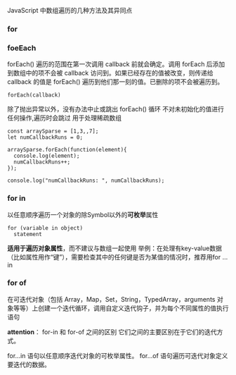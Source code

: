 JavaScript 中数组遍历的几种方法及其异同点

### for

### foeEach
forEach() 遍历的范围在第一次调用 callback 前就会确定。调用 forEach 后添加到数组中的项不会被 callback 访问到。如果已经存在的值被改变，则传递给 callback 的值是 forEach() 遍历到他们那一刻的值。已删除的项不会被遍历到。
```
forEach(callback)
```
除了抛出异常以外，没有办法中止或跳出 forEach() 循环
不对未初始化的值进行任何操作,遍历时会跳过
用于处理稀疏数组
```
const arraySparse = [1,3,,7];
let numCallbackRuns = 0;

arraySparse.forEach(function(element){
  console.log(element);
  numCallbackRuns++;
});

console.log("numCallbackRuns: ", numCallbackRuns);
```

### for in
以任意顺序遍历一个对象的除Symbol以外的**可枚举**属性
```
for (variable in object)
  statement
```
**适用于遍历对象属性**，而不建议与数组一起使用
举例：在处理有key-value数据（比如属性用作“键”），需要检查其中的任何键是否为某值的情况时，推荐用for ... in
### for of
在可迭代对象（包括 Array，Map，Set，String，TypedArray，arguments 对象等等）上创建一个迭代循环，调用自定义迭代钩子，并为每个不同属性的值执行语句

**attention**： for-in 和 for-of 之间的区别
它们之间的主要区别在于它们的迭代方式。

for...in 语句以任意顺序迭代对象的可枚举属性。
for...of 语句遍历可迭代对象定义要迭代的数据。
